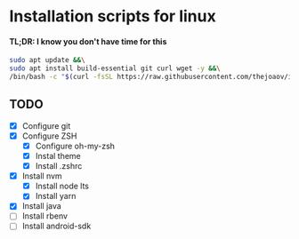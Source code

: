 # Installation scripts for linux
#### TL;DR: I know you don't have time for this
```bash
sudo apt update &&\
sudo apt install build-essential git curl wget -y &&\
/bin/bash -c "$(curl -fsSL https://raw.githubusercontent.com/thejoaov/installation-scripts/master/linux/bootstrap.sh)"
```

## TODO
- [x] Configure git
- [x] Configure ZSH
   - [x] Configure oh-my-zsh
   - [x] Instal theme
   - [x] Install .zshrc
- [x] Install nvm
   - [x] Install node lts
   - [x] Install yarn
- [x] Install java
- [ ] Install rbenv
- [ ] Install android-sdk

